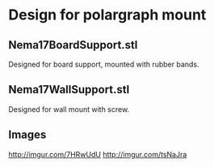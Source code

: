 Design for polargraph mount
===========================

Nema17BoardSupport.stl
----------------------
Designed for board support, mounted with rubber bands.


Nema17WallSupport.stl
---------------------
Designed for wall mount with screw.


Images
------
http://imgur.com/7HRwUdU
http://imgur.com/tsNaJra